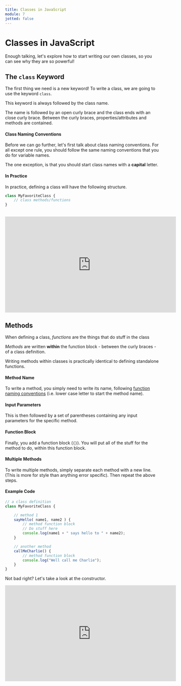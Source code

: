 ```yaml
---
title: Classes in JavaScript
module: 7
jotted: false
---
```


# Classes in JavaScript

Enough talking, let's explore how to start writing our own classes, so you can see why they are so powerful!

## The `class` Keyword

The first thing we need is a new keyword! To write a class, we are going to use the keyword `class`.

This keyword is always followed by the class name.

The name is followed by an open curly brace and the class ends with an close curly brace.  Between the curly braces, properties/attributes and methods are contained.

#### Class Naming Conventions

Before we can go further, let's first talk about class naming conventions. For all except one rule, you should follow the same naming conventions that you do for variable names.

The one exception, is that you should start class names with a **capital** letter.

#### In Practice

In practice, defining a class will have the following structure.

```js
class MyFavoriteClass {
    // class methods/functions
}
```
<br/>
<iframe width="560" height="315" src="https://www.youtube.com/embed/IXiYpXsUqA4" frameborder="0" allow="accelerometer; autoplay; encrypted-media; gyroscope; picture-in-picture" allowfullscreen></iframe>

## Methods

When defining a class, _functions_ are the things that do stuff in the class

_Methods_ are written **within** the function block - between the curly braces - of a class definition.

Writing methods within classes is practically identical to defining standalone functions.

#### Method Name

To write a method, you simply need to write its name, following [function naming conventions]({{site.baseurl}}/modules/week-10/defining-functions/#naming-functions) (i.e. lower case letter to start the method name).

#### Input Parameters

This is then followed by a set of parentheses containing any input parameters for the specific method.

#### Function Block

Finally, you add a function block (`{}`). You will put all of the stuff for the method to do, within this function block.

#### Multiple Methods

To write multiple methods, simply separate each method with a new line. (This is more for style than anything error specific). Then repeat the above steps.

#### Example Code

```js
// a class definition
class MyFavoriteClass {

    // method 1
    sayHello( name1, name2 ) {
        // method function block
        // Do stuff here
        console.log(name1 + " says hello to " + name2);
    }

    // another method
    callMeCharlie() {
        // method function block
        console.log("Well call me Charlie");
    }
}
```

Not bad right? Let's take a look at the constructor.

<iframe width="560" height="315" src="https://www.youtube.com/embed/geQqadMdPWw" frameborder="0" allow="accelerometer; autoplay; encrypted-media; gyroscope; picture-in-picture" allowfullscreen></iframe>